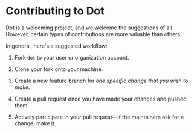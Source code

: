 # Contributing to Dot

Dot is a welcoming project, and we welcome the suggestions of all.
However, certain types of contributions are more valuable than others.

In general, here's a suggested workflow:

1. Fork `dot` to your user or organization account.

2. Clone your fork onto your machine.

3. Create a new feature branch for *one specific change that you wish to make*.

4. Create a pull request once you have made your changes and pushed them.

5. Actively participate in your pull request&mdash;if the maintainers
   ask for a change, make it.
